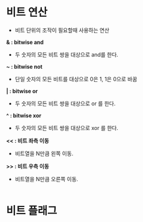 # 비트 연산
- 비트 단위의 조작이 필요할때 사용하는 연산  

**& : bitwise and**
- 두 숫자의 모든 비트 쌍을 대상으로 and를 한다.  

**~ : bitwise not**
- 단일 숫자의 모든 비트를 대상으로 0은 1, 1은 0으로 바꿈  

**| : bitwise or**
- 두 숫자의 모든 비트 쌍을 대상으로 or 를 한다.  

**^ : bitwise xor**
- 두 숫자의 모든 비트 쌍을 대상으로 xor 를 한다.  

**<< : 비트 좌측 이동**
- 비트열을 N만큼 왼쪽 이동.  

**>> : 비트 우측 이동**
- 비트열을 N만큼 오른쪽 이동.  


```C++

```

# 비트 플래그
